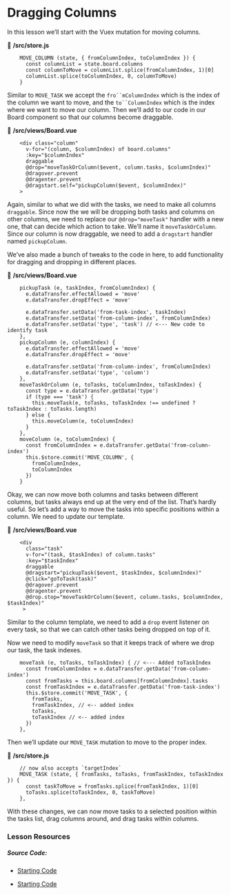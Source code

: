 Dragging Columns
================

In this lesson we’ll start with the Vuex mutation for moving columns.

📃 **/src/store.js**

        MOVE_COLUMN (state, { fromColumnIndex, toColumnIndex }) {
          const columnList = state.board.columns
          const columnToMove = columnList.splice(fromColumnIndex, 1)[0]
          columnList.splice(toColumnIndex, 0, columnToMove)
        }
    

Similar to `MOVE_TASK` we accept the `fro``mColumnIndex` which is the index of the column we want to move, and the `to``ColumnIndex` which is the index where we want to move our column. Then we’ll add to our code in our Board component so that our columns become draggable.

📃 **/src/views/Board.vue**

        <div class="column"
          v-for="(column, $columnIndex) of board.columns"
          :key="$columnIndex"
          draggable
          @drop="moveTaskOrColumn($event, column.tasks, $columnIndex)"
          @dragover.prevent
          @dragenter.prevent
          @dragstart.self="pickupColumn($event, $columnIndex)"
        >
    

Again, similar to what we did with the tasks, we need to make all columns `draggable`. Since now the we will be dropping both tasks and columns on other columns, we need to replace our `@drop="moveTask"` handler with a new one, that can decide which action to take. We’ll name it `moveTaskOrColumn`. Since our column is now draggable, we need to add a `dragstart` handler named `pickupColumn`.

We’ve also made a bunch of tweaks to the code in here, to add functionality for dragging and dropping in different places.

📃 **/src/views/Board.vue**

        pickupTask (e, taskIndex, fromColumnIndex) {
          e.dataTransfer.effectAllowed = 'move'
          e.dataTransfer.dropEffect = 'move'
        
          e.dataTransfer.setData('from-task-index', taskIndex)
          e.dataTransfer.setData('from-column-index', fromColumnIndex)
          e.dataTransfer.setData('type', 'task') // <--- New code to identify task
        },
        pickupColumn (e, columnIndex) {
          e.dataTransfer.effectAllowed = 'move'
          e.dataTransfer.dropEffect = 'move'
        
          e.dataTransfer.setData('from-column-index', fromColumnIndex)
          e.dataTransfer.setData('type', 'column')
        },
        moveTaskOrColumn (e, toTasks, toColumnIndex, toTaskIndex) {
          const type = e.dataTransfer.getData('type')
          if (type === 'task') {
            this.moveTask(e, toTasks, toTaskIndex !== undefined ? toTaskIndex : toTasks.length)
          } else {
            this.moveColumn(e, toColumnIndex)
          }
        },
        moveColumn (e, toColumnIndex) {
          const fromColumnIndex = e.dataTransfer.getData('from-column-index')
          this.$store.commit('MOVE_COLUMN', {
            fromColumnIndex,
            toColumnIndex
          })
        } 
    

Okay, we can now move both columns and tasks between different columns, but tasks always end up at the very end of the list. That’s hardly useful. So let’s add a way to move the tasks into specific positions within a column. We need to update our template.

📃 **/src/views/Board.vue**

        <div
          class="task"
          v-for="(task, $taskIndex) of column.tasks"
          :key="$taskIndex"
          draggable
          @dragstart="pickupTask($event, $taskIndex, $columnIndex)"
          @click="goToTask(task)"
          @dragover.prevent
          @dragenter.prevent
          @drop.stop="moveTaskOrColumn($event, column.tasks, $columnIndex, $taskIndex)"
         >
    

Similar to the column template, we need to add a `drop` event listener on every task, so that we can catch other tasks being dropped on top of it.

Now we need to modify `moveTask` so that it keeps track of where we drop our task, the task indexes.

        moveTask (e, toTasks, toTaskIndex) { // <--- Added toTaskIndex
          const fromColumnIndex = e.dataTransfer.getData('from-column-index')
          const fromTasks = this.board.columns[fromColumnIndex].tasks
          const fromTaskIndex = e.dataTransfer.getData('from-task-index')
          this.$store.commit('MOVE_TASK', {
            fromTasks,
            fromTaskIndex, // <-- added index
            toTasks,
            toTaskIndex // <-- added index
          })
        },
    

Then we’ll update our `MOVE_TASK` mutation to move to the proper index.

📃 **/src/store.js**

        // now also accepts `targetIndex` 
        MOVE_TASK (state, { fromTasks, toTasks, fromTaskIndex, toTaskIndex }) {
          const taskToMove = fromTasks.splice(fromTaskIndex, 1)[0]
          toTasks.splice(toTaskIndex, 0, taskToMove)
        },
    

With these changes, we can now move tasks to a selected position within the tasks list, drag columns around, and drag tasks within columns.

### Lesson Resources

##### Source Code:

*   [Starting Code](https://github.com/Code-Pop/watch-us-build-trello/releases/tag/lesson-5-complete)
    
*   [Starting Code](https://github.com/Code-Pop/watch-us-build-trello/releases/tag/lesson-6-complete)
